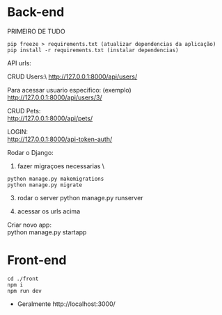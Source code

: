# Back-end

PRIMEIRO DE TUDO 
```
pip freeze > requirements.txt (atualizar dependencias da aplicação) 
pip install -r requirements.txt (instalar dependencias) 
```
API urls: 

CRUD Users:\ 
http://127.0.0.1:8000/api/users/ 

Para acessar usuario especifico: (exemplo) \
http://127.0.0.1:8000/api/users/3/ 

CRUD Pets: \
http://127.0.0.1:8000/api/pets/ 

LOGIN: \
http://127.0.0.1:8000/api-token-auth/ 

Rodar o Django: 

1. fazer migraçoes necessarias \
```
python manage.py makemigrations
python manage.py migrate 
```

3. rodar o server 
python manage.py runserver 

4. acessar os urls acima 

Criar novo app: \
python manage.py startapp <name of app>



# Front-end

```
cd ./front 
npm i 
npm run dev
```
* Geralmente http://localhost:3000/ 
